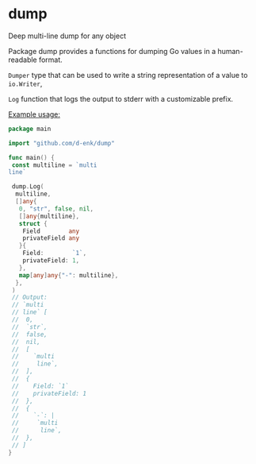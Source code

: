 # dump

Deep multi-line dump for any object

Package dump provides a functions for dumping Go values in a human-readable format.

`Dumper` type that can be used to write a string representation of a value to `io.Writer`,

`Log` function that logs the output to stderr with a customizable prefix.

[Example usage:](dump_test.go)

```go
package main

import "github.com/d-enk/dump"

func main() {
 const multiline = `multi
line`

 dump.Log(
  multiline,
  []any{
   0, "str", false, nil,
   []any{multiline},
   struct {
    Field        any
    privateField any
   }{
    Field:        `1`,
    privateField: 1,
   },
   map[any]any{"-": multiline},
  },
 )
 // Output:
 // `multi
 // line` [
 //  0,
 //  `str`,
 //  false,
 //  nil,
 //  [
 //    `multi
 //     line`,
 //  ],
 //  {
 //    Field: `1`
 //    privateField: 1
 //  },
 //  {
 //    `-`: |
 //     `multi
 //      line`,
 //  },
 // ]
}
```

